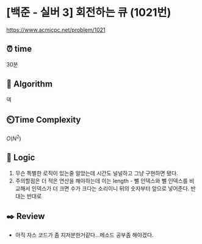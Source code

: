 # [백준 - 실버 3] 회전하는 큐 (1021번)

https://www.acmicpc.net/problem/1021

## ⏰ **time**

30분

## :pushpin: **Algorithm**

덱

## ⏲️**Time Complexity**

$O(N^2)$

## :round_pushpin: **Logic**

1. 무슨 특별한 로직이 있는줄 알았는데 시간도 널널하고 그냥 구현하면 됐다.
2. 주의할점은 더 적은 연산을 해야하는데 이는 length - 뺄 인덱스와 뺄 인덱스를 비교해서
   인덱스가 더 크면 수가 크다는 소리이니 뒤의 숫자부터 앞으로 넣어준다.
   반대는 반대로

## :black_nib: **Review**

- 아직 자스 코드가 좀 지저분한거같다...메소드 공부좀 해야겠다.
